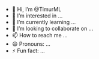 - 👋 Hi, I’m @TimurML
- 👀 I’m interested in ...
- 🌱 I’m currently learning ...
- 💞️ I’m looking to collaborate on ...
- 📫 How to reach me ...
- 😄 Pronouns: ...
- ⚡ Fun fact: ...

<!---
TimurML/TimurML is a ✨ special ✨ repository because its `README.md` (this file) appears on your GitHub profile.
You can click the Preview link to take a look at your changes.
--->
